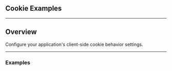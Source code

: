 ## Cookie Examples

***

## Overview

Configure your application&#039;s client-side cookie behavior settings. 

***

### Examples